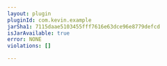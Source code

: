 ```yaml
---
layout: plugin
pluginId: com.kevin.example
jarSha1: 7115daae5103455fff7616e63dce96e8779defcd
isJarAvailable: true
error: NONE
violations: []

---
```

